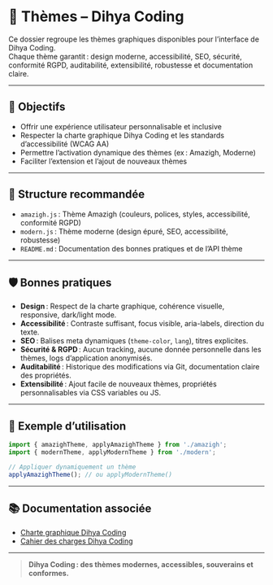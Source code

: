 # 🎨 Thèmes – Dihya Coding

Ce dossier regroupe les thèmes graphiques disponibles pour l’interface de Dihya Coding.  
Chaque thème garantit : design moderne, accessibilité, SEO, sécurité, conformité RGPD, auditabilité, extensibilité, robustesse et documentation claire.

---

## 🚀 Objectifs

- Offrir une expérience utilisateur personnalisable et inclusive
- Respecter la charte graphique Dihya Coding et les standards d’accessibilité (WCAG AA)
- Permettre l’activation dynamique des thèmes (ex : Amazigh, Moderne)
- Faciliter l’extension et l’ajout de nouveaux thèmes

---

## 📁 Structure recommandée

- `amazigh.js` : Thème Amazigh (couleurs, polices, styles, accessibilité, conformité RGPD)
- `modern.js` : Thème moderne (design épuré, SEO, accessibilité, robustesse)
- `README.md` : Documentation des bonnes pratiques et de l’API thème

---

## 🛡️ Bonnes pratiques

- **Design** : Respect de la charte graphique, cohérence visuelle, responsive, dark/light mode.
- **Accessibilité** : Contraste suffisant, focus visible, aria-labels, direction du texte.
- **SEO** : Balises meta dynamiques (`theme-color`, `lang`), titres explicites.
- **Sécurité & RGPD** : Aucun tracking, aucune donnée personnelle dans les thèmes, logs d’application anonymisés.
- **Auditabilité** : Historique des modifications via Git, documentation claire des propriétés.
- **Extensibilité** : Ajout facile de nouveaux thèmes, propriétés personnalisables via CSS variables ou JS.

---

## 📝 Exemple d’utilisation

```js
import { amazighTheme, applyAmazighTheme } from './amazigh';
import { modernTheme, applyModernTheme } from './modern';

// Appliquer dynamiquement un thème
applyAmazighTheme(); // ou applyModernTheme()
```

---

## 📚 Documentation associée

- [Charte graphique Dihya Coding](../../assets/README.md)
- [Cahier des charges Dihya Coding](../../../docs/user_guide/README.md)

---

> **Dihya Coding : des thèmes modernes, accessibles, souverains et conformes.**